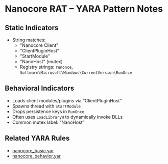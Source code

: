 # Nanocore RAT – YARA Pattern Notes

## Static Indicators
- String matches:
  - "Nanocore Client"
  - "ClientPluginHost"
  - "StartModule"
  - "NanoHost" (mutex)
  - Registry strings: `runonce`, `Software\Microsoft\Windows\CurrentVersion\RunOnce`

## Behavioral Indicators
- Loads client modules/plugins via “ClientPluginHost”
- Spawns thread with `StartModule`
- Drops persistence keys in `RunOnce`
- Often uses `LoadLibraryW` to dynamically invoke DLLs
- Common mutex label: “NanoHost”

## Related YARA Rules
- [nanocore_basic.yar](https://github.com/Sab0x1D/ghostyara/blob/main/families/nanocore_basic.yar)  
- [nanocore_behavior.yar](https://github.com/Sab0x1D/ghostyara/blob/main/ttps/nanocore_behavior.yar)
